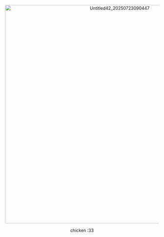 <p align="center">
 <img width="735" height="714" alt="Untitled42_20250723090447" src="https://github.com/user-attachments/assets/bc60a248-4cdb-4de7-9d32-8989c88cf1b9" />
</p>
<p align="center">
chicken :33
</p>

